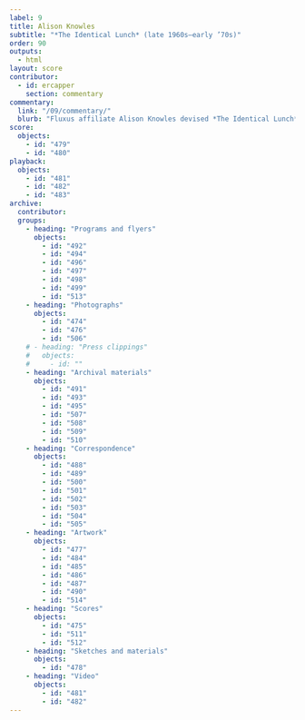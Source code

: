 ```yaml
---
label: 9
title: Alison Knowles
subtitle: "*The Identical Lunch* (late 1960s–early ’70s)"
order: 90
outputs: 
  - html
layout: score
contributor:
  - id: ercapper
    section: commentary
commentary:
  link: "/09/commentary/"
  blurb: "Fluxus affiliate Alison Knowles devised *The Identical Lunch* as a combination of instructions and documentations of a simple lunch that she habitually ordered from a local diner near her studio in Manhattan. *Identical Lunch* is iterative and communal, existing across a number of formats and media—from the list of ingredients spoken and written to the food items ordered and the many social interactions instigated throughout. Though many experimental notations were crafted prior to performance, *Identical Lunch* emerged retrospectively, designating as “art” an ordinary event that Knowles and her friends performed repeatedly from the late 1960s onward."
score:
  objects:
    - id: "479"
    - id: "480"
playback:
  objects:
    - id: "481"
    - id: "482"
    - id: "483"
archive: 
  contributor:
  groups:
    - heading: "Programs and flyers"
      objects:
        - id: "492"
        - id: "494"
        - id: "496"
        - id: "497"
        - id: "498"
        - id: "499"
        - id: "513"
    - heading: "Photographs"
      objects:
        - id: "474"
        - id: "476"
        - id: "506"
    # - heading: "Press clippings"
    #   objects:
    #     - id: ""
    - heading: "Archival materials"
      objects:
        - id: "491"
        - id: "493"
        - id: "495"
        - id: "507"
        - id: "508"
        - id: "509"
        - id: "510"
    - heading: "Correspondence"
      objects:
        - id: "488"
        - id: "489"
        - id: "500"
        - id: "501"
        - id: "502"
        - id: "503"
        - id: "504"
        - id: "505"
    - heading: "Artwork"
      objects:
        - id: "477"
        - id: "484"
        - id: "485"
        - id: "486"
        - id: "487"
        - id: "490"
        - id: "514"
    - heading: "Scores"
      objects:
        - id: "475"
        - id: "511"
        - id: "512"
    - heading: "Sketches and materials"
      objects:
        - id: "478"
    - heading: "Video"
      objects:
        - id: "481"
        - id: "482"
---
```

